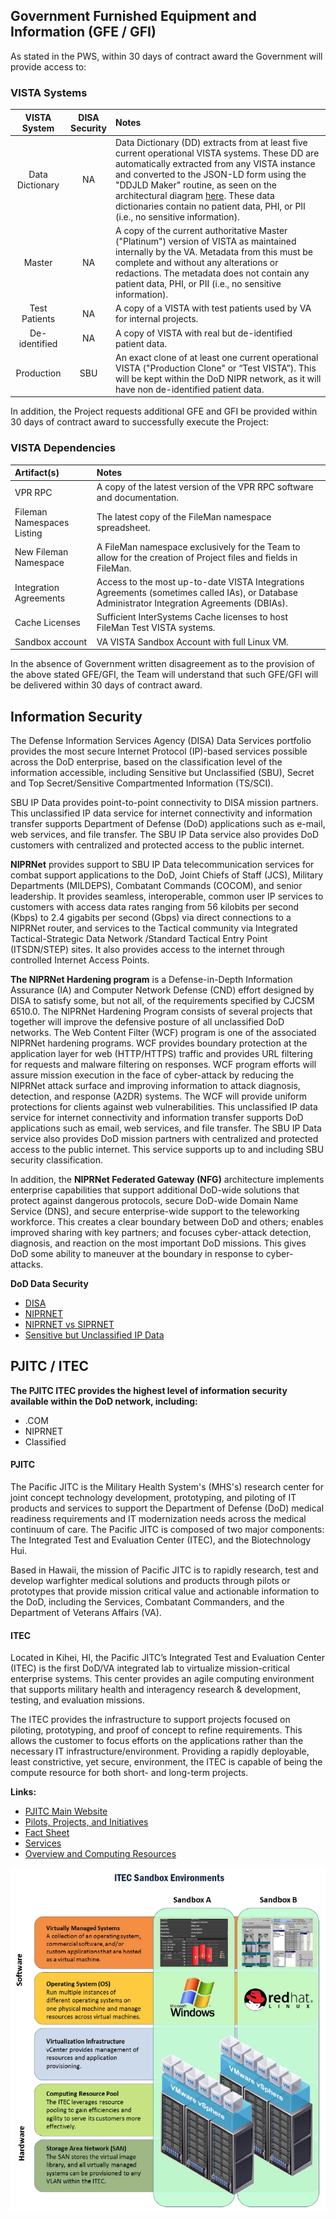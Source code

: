 ## Government Furnished Equipment and Information (GFE / GFI)

As stated in the PWS, within 30 days of contract award the Government will provide access to:

### VISTA Systems

VISTA<br>System | DISA<br>Security | Notes
:---: | :---: | :---
Data Dictionary  | NA | Data Dictionary (DD) extracts from at least five current operational VISTA systems. These DD are automatically extracted from any VISTA instance and converted to the JSON-LD form using the "DDJLD Maker" routine, as seen on the architectural diagram [here](https://github.com/vistadataproject/documents/blob/master/README.md). These data dictionaries contain no patient data, PHI, or PII (i.e., no sensitive information).  
Master | NA | A copy of the current authoritative Master ("Platinum") version of VISTA as maintained internally by the VA. Metadata from this must be complete and without any alterations or redactions. The metadata does not contain any patient data, PHI, or PII (i.e., no sensitive information).
Test Patients  | NA | A copy of a VISTA with test patients used by VA for internal projects.
De-identified  | NA | A copy of VISTA with real but de-identified patient data. 
Production| SBU |An exact clone of at least one current operational VISTA ("Production Clone" or “Test VISTA”). This will be kept within the DoD NIPR network, as it will have non de-identified patient data.


In addition, the Project requests additional GFE and GFI be provided within 30 days of contract award to successfully execute the Project:

### VISTA Dependencies

Artifact(s) | Notes
:---  | :---
VPR RPC  |  A copy of the latest version of the VPR RPC software and documentation.
Fileman Namespaces Listing  | The latest copy of the FileMan namespace spreadsheet.
New Fileman Namespace  | A FileMan namespace exclusively for the Team to allow for the creation of Project files and fields in FileMan.
Integration Agreements | Access to the most up-to-date VISTA Integrations Agreements (sometimes called IAs), or Database Administrator Integration Agreements (DBIAs).
Cache Licenses  | Sufficient InterSystems Cache licenses to host FileMan Test VISTA systems.
Sandbox account  | VA VISTA Sandbox Account with full Linux VM.

In the absence of Government written disagreement as to the provision of the above stated GFE/GFI, the Team will understand that such GFE/GFI will be delivered within 30 days of contract award.


## Information Security

The Defense Information Services Agency (DISA) Data Services portfolio provides the most secure Internet Protocol (IP)-based services possible across the DoD enterprise, based on the classification level of the information accessible, including Sensitive but Unclassified (SBU), Secret and Top Secret/Sensitive Compartmented Information (TS/SCI).

SBU IP Data provides point-to-point connectivity to DISA mission partners. This unclassified IP data service for internet connectivity and information transfer supports Department of Defense (DoD) applications such as e-mail, web services, and file transfer. The SBU IP Data service also provides DoD customers with centralized and protected access to the public internet. 

__NIPRNet__ provides support to SBU IP Data telecommunication services for combat support applications to the DoD, Joint Chiefs of Staff (JCS), Military Departments (MILDEPS), Combatant Commands (COCOM), and senior leadership. It provides seamless, interoperable, common user IP services to customers with access data rates ranging from 56 kilobits per second (Kbps) to 2.4 gigabits per second (Gbps) via direct connections to a NIPRNet router, and services to the Tactical community via Integrated Tactical-Strategic Data Network /Standard Tactical Entry Point (ITSDN/STEP) sites. It also provides access to the internet through controlled Internet Access Points.

__The NIPRNet Hardening program__ is a Defense-in-Depth Information Assurance (IA) and Computer Network Defense (CND) effort designed by DISA to satisfy some, but not all, of the requirements specified by CJCSM 6510.0. The NIPRNet Hardening Program consists of several projects that together will improve the defensive posture of all unclassified DoD networks. The Web Content Filter (WCF) program is one of the associated NIPRNet hardening programs. WCF provides boundary protection at the application layer for web (HTTP/HTTPS) traffic and provides URL filtering for requests and malware filtering on responses. WCF program efforts will assure mission execution in the face of cyber-attack by reducing the NIPRNet attack surface and improving information to attack diagnosis, detection, and response (A2DR) systems. The WCF will provide uniform protections for clients against web vulnerabilities. This unclassified IP data service for internet connectivity and information transfer supports DoD applications such as email, web services, and file transfer. The SBU IP Data service also provides DoD mission partners with centralized and protected access to the public internet. This service supports up to and including SBU security classification.

In addition, the __NIPRNet Federated Gateway (NFG)__ architecture implements enterprise capabilities that support additional DoD-wide solutions that protect against dangerous protocols, secure DoD-wide Domain Name Service (DNS), and secure enterprise-wide support to the teleworking workforce. This creates a clear boundary between DoD and others; enables improved sharing with key partners; and focuses cyber-attack detection, diagnosis, and reaction on the most important DoD missions. This gives DoD some ability to maneuver at the boundary in response to cyber-attacks.


__DoD Data Security__
* [DISA](http://disa.mil/Network-Services/Data)
* [NIPRNET](https://en.wikipedia.org/wiki/NIPRNet)
* [NIPRNET vs SIPRNET](http://www.differencebetween.net/technology/protocols-formats/differences-between-niprnet-and-siprnet)
* [Sensitive but Unclassified IP Data](http://disa.mil/Network-Services/Data/SBU-IP#Section2)


## PJITC / ITEC

__The PJITC ITEC provides the highest level of information security available within the DoD network, including:__
* .COM
* NIPRNET
* Classified

#### PJITC
The Pacific JITC is the Military Health System's (MHS's) research center for joint concept technology development, prototyping, and piloting of IT products and services to support the Department of Defense (DoD) medical readiness requirements and IT modernization needs across the medical continuum of care. The Pacific JITC is composed of two major components: The Integrated Test and Evaluation Center (ITEC), and the Biotechnology Hui.  

Based in Hawaii, the mission of Pacific JITC is to rapidly research, test and develop warfighter medical solutions and products through pilots or prototypes that provide mission critical value and actionable information to the DoD, including the Services, Combatant Commanders, and the Department of Veterans Affairs (VA).

#### ITEC
Located in Kihei, HI, the Pacific JITC’s Integrated Test and Evaluation Center (ITEC) is the first DoD/VA integrated lab to virtualize  mission-critical enterprise systems. This center provides an agile computing environment that supports military health and interagency research & development, testing, and evaluation missions.  

The ITEC provides the infrastructure to support projects focused on piloting, prototyping, and proof of concept to refine requirements. This allows the customer to focus efforts on the applications rather than the necessary IT infrastructure/environment. Providing a rapidly deployable, least constrictive, yet secure, environment, the ITEC is capable of being the compute resource for both short- and long-term projects.

__Links:__
* [PJITC Main Website](http://health.mil/pjitc)
* [Pilots, Projects, and Initiatives](http://www.health.mil/About-MHS/Defense-Health-Agency/Health-IT/Health-IT-Innovation-and-Advanced-Technology-Development/Pacific-Joint-Information-Technology-Center)
* [Fact Sheet](https://github.com/vistadataproject/documents/blob/master/PJITC/PJITC-Overview-HIT_Research-Jan2015.pdf)
* [Services](http://deploytech.dhhq.health.mil/pacificjitc/services.aspx)
* [Overview and Computing Resources](http://www.health.mil/Military-Health-Topics/Technology/Support-Areas/Health-IT-Research-and-Innovation/Joint-Integrated-Test-and-Evaluation-Center)


![](/images/pjitc/itec_3.png)


